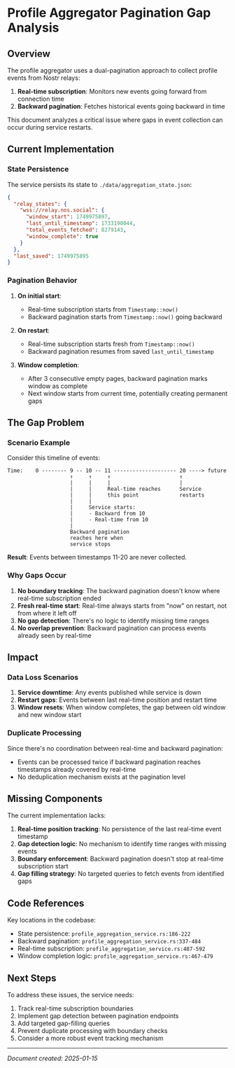 # Profile Aggregator Pagination Gap Analysis

## Overview

The profile aggregator uses a dual-pagination approach to collect profile events from Nostr relays:
1. **Real-time subscription**: Monitors new events going forward from connection time
2. **Backward pagination**: Fetches historical events going backward in time

This document analyzes a critical issue where gaps in event collection can occur during service restarts.

## Current Implementation

### State Persistence

The service persists its state to `./data/aggregation_state.json`:

```json
{
  "relay_states": {
    "wss://relay.nos.social": {
      "window_start": 1749975897,
      "last_until_timestamp": 1733190044,
      "total_events_fetched": 8279143,
      "window_complete": true
    }
  },
  "last_saved": 1749975895
}
```

### Pagination Behavior

1. **On initial start**:
   - Real-time subscription starts from `Timestamp::now()`
   - Backward pagination starts from `Timestamp::now()` going backward

2. **On restart**:
   - Real-time subscription starts fresh from `Timestamp::now()`
   - Backward pagination resumes from saved `last_until_timestamp`

3. **Window completion**:
   - After 3 consecutive empty pages, backward pagination marks window as complete
   - Next window starts from current time, potentially creating permanent gaps

## The Gap Problem

### Scenario Example

Consider this timeline of events:

```
Time:    0 -------- 9 -- 10 -- 11 -------------------- 20 ----> future
                    ↑     ↑     ↑                      ↑
                    |     |     |                      |
                    |     |     Real-time reaches      Service
                    |     |     this point             restarts
                    |     |                            
                    |     Service starts:              
                    |     - Backward from 10           
                    |     - Real-time from 10          
                    |                                  
                    Backward pagination                
                    reaches here when                  
                    service stops                      
```

**Result**: Events between timestamps 11-20 are never collected.

### Why Gaps Occur

1. **No boundary tracking**: The backward pagination doesn't know where real-time subscription ended
2. **Fresh real-time start**: Real-time always starts from "now" on restart, not from where it left off
3. **No gap detection**: There's no logic to identify missing time ranges
4. **No overlap prevention**: Backward pagination can process events already seen by real-time

## Impact

### Data Loss Scenarios

1. **Service downtime**: Any events published while service is down
2. **Restart gaps**: Events between last real-time position and restart time
3. **Window resets**: When window completes, the gap between old window and new window start

### Duplicate Processing

Since there's no coordination between real-time and backward pagination:
- Events can be processed twice if backward pagination reaches timestamps already covered by real-time
- No deduplication mechanism exists at the pagination level

## Missing Components

The current implementation lacks:

1. **Real-time position tracking**: No persistence of the last real-time event timestamp
2. **Gap detection logic**: No mechanism to identify time ranges with missing events
3. **Boundary enforcement**: Backward pagination doesn't stop at real-time subscription start
4. **Gap filling strategy**: No targeted queries to fetch events from identified gaps

## Code References

Key locations in the codebase:

- State persistence: `profile_aggregation_service.rs:186-222`
- Backward pagination: `profile_aggregation_service.rs:337-484`
- Real-time subscription: `profile_aggregation_service.rs:487-592`
- Window completion logic: `profile_aggregation_service.rs:467-479`

## Next Steps

To address these issues, the service needs:

1. Track real-time subscription boundaries
2. Implement gap detection between pagination endpoints
3. Add targeted gap-filling queries
4. Prevent duplicate processing with boundary checks
5. Consider a more robust event tracking mechanism

---

*Document created: 2025-01-15*